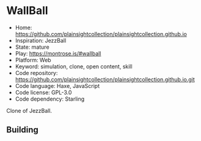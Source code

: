 # WallBall

- Home: https://github.com/plainsightcollection/plainsightcollection.github.io
- Inspiration: JezzBall
- State: mature
- Play: https://montrose.is/#wallball
- Platform: Web
- Keyword: simulation, clone, open content, skill
- Code repository: https://github.com/plainsightcollection/plainsightcollection.github.io.git
- Code language: Haxe, JavaScript
- Code license: GPL-3.0
- Code dependency: Starling

Clone of JezzBall.

## Building
